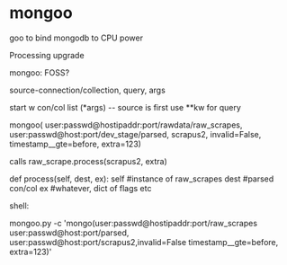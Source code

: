 mongoo
=======

goo to bind mongodb to CPU power



Processing upgrade

mongoo: FOSS?

source-connection/collection, query, args

start w con/col list (*args) -- source is first
use **kw for query

mongoo(
    user:passwd@hostipaddr:port/rawdata/raw_scrapes, 
	user:passwd@host:port/dev_stage/parsed, 
	scrapus2, 
	invalid=False, 
	timestamp__gte=before, 
	extra=123)

calls raw_scrape.process(scrapus2, extra)

def process(self, dest, ex):
    self #instance of raw_scrapes
    dest #parsed con/col
    ex #whatever, dict of flags etc

shell:

mongoo.py -c 'mongo(user:passwd@hostipaddr:port/raw_scrapes user:passwd@host:port/parsed, user:passwd@host:port/scrapus2,invalid=False timestamp__gte=before, extra=123)'
